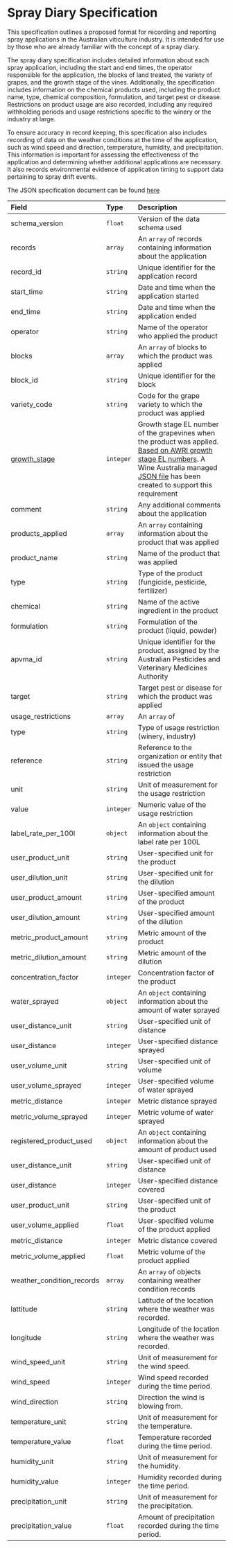 # Spray Diary Specification

This specification outlines a proposed format for recording and reporting spray applications in the Australian viticulture industry. It is intended for use by those who are already familiar with the concept of a spray diary.

The spray diary specification includes detailed information about each spray application, including the start and end times, the operator responsible for the application, the blocks of land treated, the variety of grapes, and the growth stage of the vines. Additionally, the specification includes information on the chemical products used, including the product name, type, chemical composition, formulation, and target pest or disease. Restrictions on product usage are also recorded, including any required withholding periods and usage restrictions specific to the winery or the industry at large.

To ensure accuracy in record keeping, this specification also includes recording of data on the weather conditions at the time of the application, such as wind speed and direction, temperature, humidity, and precipitation. This information is important for assessing the effectiveness of the application and determining whether additional applications are necessary. It also records environmental evidence of application timing to support data pertaining to spray drift events.

The JSON specification document can be found [here](https://github.com/morethanmachines/project-harmony/blob/main/specifications/australian-spray-diary-specification/spray-diary.json)

| Field | Type | Description | 
| :---- | :---- | :--------- | 
| schema_version | `float` | Version of the data schema used | 
| records | `array` | An `array` of records containing information about the application | 
| record_id | `string` | Unique identifier for the application record | 
| start_time | `string` | Date and time when the application started | 
| end_time | `string` | Date and time when the application ended | 
| operator | `string` | Name of the operator who applied the product | 
| blocks | `array` | An `array` of blocks to which the product was applied | 
| block_id | `string` | Unique identifier for the block | 
| variety_code | `string` | Code for the grape variety to which the product was applied | 
| [growth_stage](https://github.com/morethanmachines/project-harmony/blob/main/specifications/australian-spray-diary-specification/data/growth_stages.json) | `integer` | Growth stage EL number of the grapevines when the product was applied. [Based on AWRI growth stage EL numbers](https://www.awri.com.au/wp-content/uploads/grapegrowth.pdf). A Wine Australia managed [JSON file](https://github.com/morethanmachines/project-harmony/blob/main/specifications/australian-spray-diary-specification/data/growth_stages.json) has been created to support this requirement| 
| comment | `string` | Any additional comments about the application | 
| products_applied | `array` | An `array` containing information about the product that was applied | 
| product_name | `string` | Name of the product that was applied | 
| type | `string` | Type of the product (fungicide, pesticide, fertilizer) | 
| chemical | `string` | Name of the active ingredient in the product | 
| formulation | `string` | Formulation of the product (liquid, powder) | 
| apvma_id | `string` | Unique identifier for the product, assigned by the Australian Pesticides and Veterinary Medicines Authority | 
| target | `string` | Target pest or disease for which the product was applied | 
| usage_restrictions | `array` | An `array` of | `object` |s containing usage restrictions for the product | 
| type | `string` | Type of usage restriction (winery, industry) | 
| reference | `string` | Reference to the organization or entity that issued the usage restriction | 
| unit | `string` | Unit of measurement for the usage restriction | 
| value | `integer` | Numeric value of the usage restriction | 
| label_rate_per_100l | `object` | An `object` containing information about the label rate per 100L | 
| user_product_unit | `string` | User-specified unit for the product | 
| user_dilution_unit | `string` | User-specified unit for the dilution | 
| user_product_amount | `string` | User-specified amount of the product | 
| user_dilution_amount | `string` | User-specified amount of the dilution | 
| metric_product_amount | `string` | Metric amount of the product | 
| metric_dilution_amount | `string` | Metric amount of the dilution | 
| concentration_factor | `integer` | Concentration factor of the product | 
| water_sprayed | `object` | An `object` containing information about the amount of water sprayed | 
| user_distance_unit | `string` | User-specified unit of distance | 
| user_distance | `integer` | User-specified distance sprayed | 
| user_volume_unit | `string` | User-specified unit of volume | 
| user_volume_sprayed | `integer` | User-specified volume of water sprayed | 
| metric_distance | `integer` | Metric distance sprayed | 
| metric_volume_sprayed | `integer` | Metric volume of water sprayed | 
| registered_product_used | `object` | An `object` containing information about the amount of product used | 
| user_distance_unit | `string` | User-specified unit of distance | 
| user_distance | `integer` | User-specified distance covered | 
| user_product_unit | `string` | User-specified unit of the product | 
| user_volume_applied | `float` | User-specified volume of the product applied | 
| metric_distance | `integer` | Metric distance covered | 
| metric_volume_applied | `float` | Metric volume of the product applied |
| weather_condition_records	| `array` |	An `array` of objects containing weather condition records | 
| lattitude	| `string` |	Latitude of the location where the weather was recorded. | 
| longitude	| `string` |	Longitude of the location where the weather was recorded. | 
| wind_speed_unit	| `string` |	Unit of measurement for the wind speed. | 
| wind_speed	| `integer` |	Wind speed recorded during the time period. | 
| wind_direction	| `string` |	Direction the wind is blowing from. | 
| temperature_unit	| `string` |	Unit of measurement for the temperature. | 
| temperature_value	| `float` |	Temperature recorded during the time period. | 
| humidity_unit	| `string` |	Unit of measurement for the humidity. | 
| humidity_value	| `integer` |	Humidity recorded during the time period. | 
| precipitation_unit	| `string` |	Unit of measurement for the precipitation. | 
| precipitation_value	| `float` |	Amount of precipitation recorded during the time period.
